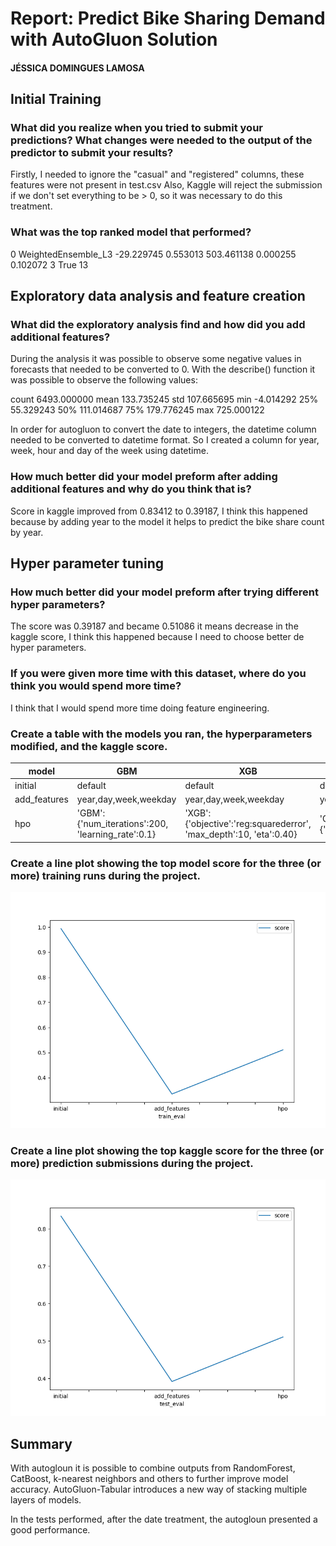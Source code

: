# Report: Predict Bike Sharing Demand with AutoGluon Solution
#### JÉSSICA DOMINGUES LAMOSA

## Initial Training
### What did you realize when you tried to submit your predictions? What changes were needed to the output of the predictor to submit your results?
Firstly, I needed to ignore the "casual" and "registered" columns, these features were not present in test.csv
Also, Kaggle will reject the submission if we don't set everything to be > 0, so it was necessary to do this treatment.

### What was the top ranked model that performed?
0      WeightedEnsemble_L3  -29.229745       0.553013  503.461138                0.000255           0.102072            3       True         13

## Exploratory data analysis and feature creation
### What did the exploratory analysis find and how did you add additional features?
During the analysis it was possible to observe some negative values in forecasts that needed to be converted to 0. With the describe() function it was possible to observe the following values:

count 6493.000000
mean 133.735245
std 107.665695
min -4.014292
25% 55.329243
50% 111.014687
75% 179.776245
max 725.000122

In order for autogluon to convert the date to integers, the datetime column needed to be converted to datetime format. So I created a column for year, week, hour and day of the week using datetime.

### How much better did your model preform after adding additional features and why do you think that is?
Score in kaggle improved from 0.83412 to 0.39187, I think this happened because by adding year to the model it helps to predict the bike share count by year.

## Hyper parameter tuning
### How much better did your model preform after trying different hyper parameters?
The score was 0.39187 and became 0.51086 it means decrease in the kaggle score, I think this happened because I need to choose better de hyper parameters. 

### If you were given more time with this dataset, where do you think you would spend more time?
I think that I would spend more time doing feature engineering.

### Create a table with the models you ran, the hyperparameters modified, and the kaggle score.
|model|GBM|XGB|CAT|score|
|--|--|--|--|--|
|initial|default|default|default|0.83412|
|add_features|year,day,week,weekday|year,day,week,weekday|year,day,week,weekday|0.39187|
|hpo|'GBM':{'num_iterations':200, 'learning_rate':0.1}|'XGB':{'objective':'reg:squarederror', 'max_depth':10, 'eta':0.40}|'CAT':{'depth':10,'learning_rate':0.1}|0.51086|


### Create a line plot showing the top model score for the three (or more) training runs during the project.

![model_train_score.png](img/model_train_score.png)

### Create a line plot showing the top kaggle score for the three (or more) prediction submissions during the project.


![model_test_score.png](img/model_test_score.png)

## Summary
With autogloun it is possible to combine outputs from RandomForest, CatBoost, k-nearest neighbors and others to further improve model accuracy. AutoGluon-Tabular introduces a new way of stacking multiple layers of models.

In the tests performed, after the date treatment, the autogloun presented a good performance.
